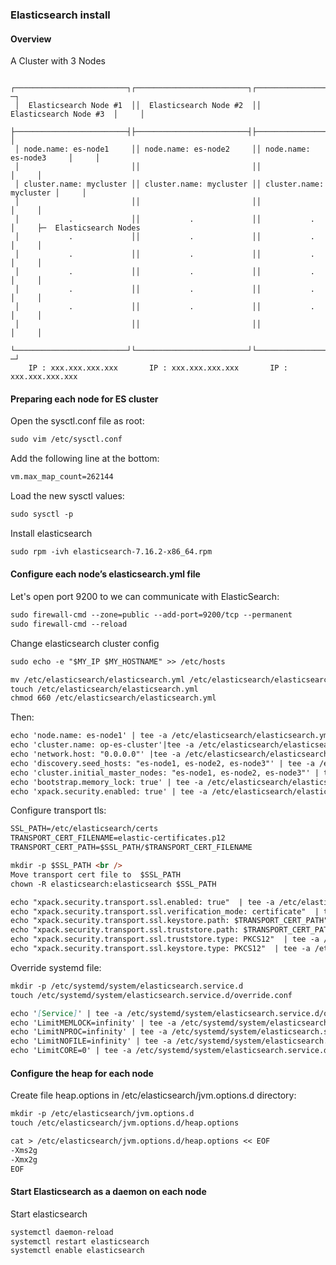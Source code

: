 ### Elasticsearch install

#### Overview

A Cluster with 3 Nodes

  ```
   ┌─────────────────────────┐┌─────────────────────────┐┌─────────────────────────┐    ─┐
   │  Elasticsearch Node #1  ││  Elasticsearch Node #2  ││  Elasticsearch Node #3  │     │
   ├─────────────────────────┤├─────────────────────────┤├─────────────────────────┤     │
   │ node.name: es-node1     ││ node.name: es-node2     ││ node.name: es-node3     │     │
   │                         ││                         ││                         │     │
   │ cluster.name: mycluster ││ cluster.name: mycluster ││ cluster.name: mycluster │     │
   │                         ││                         ││                         │     │
   │           .             ││           .             ││           .             │     ├─  Elasticsearch Nodes
   │           .             ││           .             ││           .             │     │
   │           .             ││           .             ││           .             │     │
   │           .             ││           .             ││           .             │     │
   │           .             ││           .             ││           .             │     │
   │           .             ││           .             ││           .             │     │
   │                         ││                         ││                         │     │
   └─────────────────────────┘└─────────────────────────┘└─────────────────────────┘    ─┘
      IP : xxx.xxx.xxx.xxx       IP : xxx.xxx.xxx.xxx       IP : xxx.xxx.xxx.xxx
  ```

#### Preparing each node for ES cluster

Open the sysctl.conf file as root:
```markdown
sudo vim /etc/sysctl.conf
```
Add the following line at the bottom:
```markdown
vm.max_map_count=262144
```
Load the new sysctl values:
```markdown
sudo sysctl -p
```
Install elasticsearch
```markdown
sudo rpm -ivh elasticsearch-7.16.2-x86_64.rpm
```
#### Configure each node’s elasticsearch.yml file

Let's open port 9200 to we can communicate with ElasticSearch:
```markdown
sudo firewall-cmd --zone=public --add-port=9200/tcp --permanent
sudo firewall-cmd --reload
```
 
Change elasticsearch cluster config
```markdown
sudo echo -e "$MY_IP $MY_HOSTNAME" >> /etc/hosts
```
```markdown
mv /etc/elasticsearch/elasticsearch.yml /etc/elasticsearch/elasticsearch.yml.orig~
touch /etc/elasticsearch/elasticsearch.yml
chmod 660 /etc/elasticsearch/elasticsearch.yml
```
  
Then: 
  
```markdown
echo 'node.name: es-node1' | tee -a /etc/elasticsearch/elasticsearch.yml
echo 'cluster.name: op-es-cluster'|tee -a /etc/elasticsearch/elasticsearch.yml
echo 'network.host: "0.0.0.0"' |tee -a /etc/elasticsearch/elasticsearch.yml
echo 'discovery.seed_hosts: "es-node1, es-node2, es-node3"' | tee -a /etc/elasticsearch/elasticsearch.yml
echo 'cluster.initial_master_nodes: "es-node1, es-node2, es-node3"' | tee -a /etc/elasticsearch/elasticsearch.yml
echo 'bootstrap.memory_lock: true' | tee -a /etc/elasticsearch/elasticsearch.yml
echo 'xpack.security.enabled: true' | tee -a /etc/elasticsearch/elasticsearch.yml
```
Configure transport tls:
```markdown
SSL_PATH=/etc/elasticsearch/certs
TRANSPORT_CERT_FILENAME=elastic-certificates.p12
TRANSPORT_CERT_PATH=$SSL_PATH/$TRANSPORT_CERT_FILENAME

mkdir -p $SSL_PATH <br />
Move transport cert file to  $SSL_PATH
chown -R elasticsearch:elasticsearch $SSL_PATH
```  
```markdown
echo "xpack.security.transport.ssl.enabled: true"  | tee -a /etc/elasticsearch/elasticsearch.yml
echo "xpack.security.transport.ssl.verification_mode: certificate"  | tee -a /etc/elasticsearch/elasticsearch.yml
echo "xpack.security.transport.ssl.keystore.path: $TRANSPORT_CERT_PATH"  | tee -a /etc/elasticsearch/elasticsearch.yml
echo "xpack.security.transport.ssl.truststore.path: $TRANSPORT_CERT_PATH"  | tee -a /etc/elasticsearch/elasticsearch.yml
echo "xpack.security.transport.ssl.truststore.type: PKCS12"  | tee -a /etc/elasticsearch/elasticsearch.yml
echo "xpack.security.transport.ssl.keystore.type: PKCS12"  | tee -a /etc/elasticsearch/elasticsearch.yml
```
Override systemd file:
```markdown
mkdir -p /etc/systemd/system/elasticsearch.service.d
touch /etc/systemd/system/elasticsearch.service.d/override.conf
```
```markdown
echo '[Service]' | tee -a /etc/systemd/system/elasticsearch.service.d/override.conf
echo 'LimitMEMLOCK=infinity' | tee -a /etc/systemd/system/elasticsearch.service.d/override.conf
echo 'LimitNPROC=infinity' | tee -a /etc/systemd/system/elasticsearch.service.d/override.conf
echo 'LimitNOFILE=infinity' | tee -a /etc/systemd/system/elasticsearch.service.d/override.conf
echo 'LimitCORE=0' | tee -a /etc/systemd/system/elasticsearch.service.d/override.conf
```
#### Configure the heap for each node

Create file heap.options in  /etc/elasticsearch/jvm.options.d directory:
```markdown
mkdir -p /etc/elasticsearch/jvm.options.d
touch /etc/elasticsearch/jvm.options.d/heap.options
```
```markdown
cat > /etc/elasticsearch/jvm.options.d/heap.options << EOF
-Xms2g
-Xmx2g
EOF
```
#### Start Elasticsearch as a daemon on each node

Start elasticsearch 
```markdown
systemctl daemon-reload
systemctl restart elasticsearch
systemctl enable elasticsearch
```
